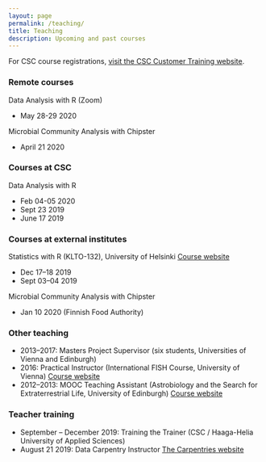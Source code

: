 ```yaml
---
layout: page
permalink: /teaching/
title: Teaching
description: Upcoming and past courses
---
```


For CSC course registrations, [visit the CSC Customer Training website](https://www.csc.fi/en/training).

### Remote courses

Data Analysis with R (Zoom)

- May 28-29 2020

Microbial Community Analysis with Chipster

- April 21 2020

### Courses at CSC

Data Analysis with R

- Feb 04-05 2020
- Sept 23 2019
- June 17 2019

### Courses at external institutes

Statistics with R (KLTO-132), University of Helsinki [Course website](https://courses.helsinki.fi/en/klto-132)

- Dec 17–18 2019
- Sept 03–04 2019

Microbial Community Analysis with Chipster

- Jan 10 2020 (Finnish Food Authority)

### Other teaching

- 2013–2017: Masters Project Supervisor (six students, Universities of Vienna and Edinburgh)
- 2016: Practical Instructor (International FISH Course, University of Vienna) [Course website](http://www.microbial-ecology.net/international-fish-course) 
- 2012–2013: MOOC Teaching Assistant (Astrobiology and the Search for Extraterrestrial Life, University of Edinburgh) [Course website](https://www.coursera.org/learn/astrobiology)

### Teacher training

- September – December 2019: Training the Trainer (CSC / Haaga-Helia University of Applied Sciences)
- August 21 2019: Data Carpentry Instructor [The Carpentries website](https://carpentries.org/)

